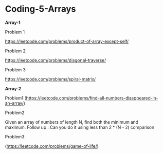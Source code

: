 # Coding-5-Arrays



**Array-1**

Problem 1

https://leetcode.com/problems/product-of-array-except-self/

Problem 2

https://leetcode.com/problems/diagonal-traverse/

Problem 3

https://leetcode.com/problems/spiral-matrix/

**Array-2**


Problem1 (https://leetcode.com/problems/find-all-numbers-disappeared-in-an-array/)

Problem2

Given an array of numbers of length N, find both the minimum and maximum. Follow up : Can you do it using less than 2 * (N - 2) comparison

Problem3 

(https://leetcode.com/problems/game-of-life/)
